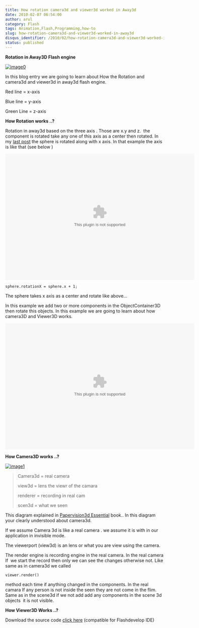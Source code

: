```yaml
---
title: How rotation camera3d and viewer3d worked in Away3d
date: 2010-02-07 06:54:00
author: arul
category: Flash
tags: Animation,Flash,Programming,how-to
slug: how-rotation-camera3d-and-viewer3d-worked-in-away3d
disqus_identifier: /2010/02/how-rotation-camera3d-and-viewer3d-worked-in-away3d.html
status: published
---
```


**Rotation in Away3D Flash engine**

[![image0](http://4.bp.blogspot.com/_X5tq9y9xv2s/S26cXkz167I/AAAAAAAAALs/45u4Luu4aRE/s400/away3d+rotation+example.jpg)](http://4.bp.blogspot.com/_X5tq9y9xv2s/S26cXkz167I/AAAAAAAAALs/45u4Luu4aRE/s1600-h/away3d+rotation+example.jpg)

In this blog entry we are going to learn about How the Rotation and
camera3d and viewer3d in away3d flash engine.

Red line = x-axis

Blue line = y-axis

Green Line = z-axis

**How Rotation works ..?**

Rotation in away3d based on the three axis . Those are x.y and z.  the
component is rotated take any one of this axis as a center then rotated.
In my [last
post](http://arulraj.net/2010/02/my-first-3d-flash-animation.html) the
sphere is rotated along with x axis. In that example the axis is like
that (see below )

<embed src="http://files.arulraj.net/code/flash/away3d/singlerotate.swf" width="600" height="400">
</embed>

``` text
sphere.rotationX = sphere.x + 1;
```

The sphere takes x axis as a center and rotate like above\...

In this example we add two or more components in the ObjectContainer3D
then rotate this objects. In this example we are going to learn about
how camera3D and Viewer3D works.

<embed src="http://files.arulraj.net/code/flash/away3d/away3drotate.swf" width="600" height="400">
</embed>

**How Camera3D works ..?**

[![image1](http://1.bp.blogspot.com/_X5tq9y9xv2s/S260xnBaV8I/AAAAAAAAAL0/sdpPCbRPy28/s400/camera3d.jpg)](http://1.bp.blogspot.com/_X5tq9y9xv2s/S260xnBaV8I/AAAAAAAAAL0/sdpPCbRPy28/s1600-h/camera3d.jpg)

> Camera3d = real camera
>
> view3d = lens the viewr of the camara
>
> renderer = recording in real cam
>
> scen3d = what we seen

This diagram explained in [Papervision3d
Essential](http://books.sharedaa.com/2010/02/papervision3d-essentials.html)
book.. In this diagram your clearly understood about camera3d.

If we assume Camera 3d is like a real camera . we assume it is with in
our application in invisible mode.

The viewerport (view3d) is an lens or what you are view using the
camera.

The render engine is recording engine in the real camera. In the real
camera If  we start the record then only we can see the changes
otherwise not. Like same as in camera3d we called

``` plain
viewer.render()
```

method each time if anything changed in the components. In the real
camara If any person is not inside the seen they are not come in the
flim. Same as in the scene3d if we not add add any components in the
scene 3d objects  it is not visible.

**How Viewer3D Works ..?**

Download the source code [click
here](http://sites.google.com/site/arulraj1985/list-of-files/Away3drotate.zip?attredirects=0&d=1)
(compatible for Flashdevelop IDE)

